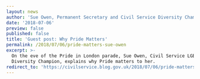 ```yaml
---
layout: news
author: 'Sue Owen, Permanent Secretary and Civil Service Diversity Champion'
date: '2018-07-06'
preview: false
published: false
title: 'Guest post: Why Pride Matters'
permalink: /2018/07/06/pride-matters-sue-owen
excerpt: >-
  On the eve of the Pride in London parade, Sue Owen, Civil Service LGBT+
  Diversity Champion, explains why Pride matters to her.
redirect_to: 'https://civilservice.blog.gov.uk/2018/07/06/pride-matters/'
---
```

